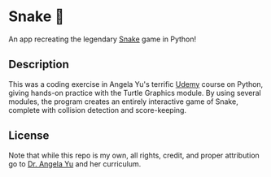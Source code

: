 # Snake 🐍
An app recreating the legendary [Snake](https://en.wikipedia.org/wiki/Snake_(video_game_genre)) game in Python!

## Description
This was a coding exercise in Angela Yu's terrific [Udemy](https://www.udemy.com/course/100-days-of-code/) course on Python, giving hands-on practice with the Turtle Graphics module. By using several modules, the program creates an entirely interactive game of Snake, complete with collision detection and score-keeping.

## License
Note that while this repo is my own, all rights, credit, and proper attribution go to [Dr. Angela Yu](https://www.udemy.com/user/4b4368a3-b5c8-4529-aa65-2056ec31f37e/) and her curriculum.

